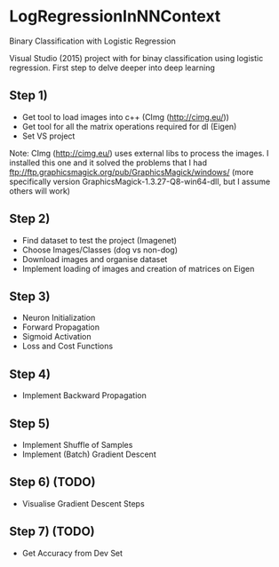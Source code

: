 # LogRegressionInNNContext
Binary Classification with Logistic Regression

Visual Studio (2015) project with for binay classification using logistic regression. First step to delve deeper into deep learning

## Step 1)
- Get tool to load images into c++ (CImg (http://cimg.eu/))
- Get tool for all the matrix operations required for dl (Eigen)
- Set VS project

Note: CImg (http://cimg.eu/) uses external libs to process the images. I installed this one and it solved the problems that I had ftp://ftp.graphicsmagick.org/pub/GraphicsMagick/windows/ (more specifically version GraphicsMagick-1.3.27-Q8-win64-dll, but I assume others will work)

## Step 2)
- Find dataset to test the project (Imagenet)
- Choose Images/Classes (dog vs non-dog)
- Download images and organise dataset
- Implement loading of images and creation of matrices on Eigen

## Step 3) 
- Neuron Initialization
- Forward Propagation
- Sigmoid Activation
- Loss and Cost Functions
	
## Step 4)
- Implement Backward Propagation

## Step 5)
- Implement Shuffle of Samples
- Implement (Batch) Gradient Descent

## Step 6) (TODO)
- Visualise Gradient Descent Steps

## Step 7) (TODO)
- Get Accuracy from Dev Set